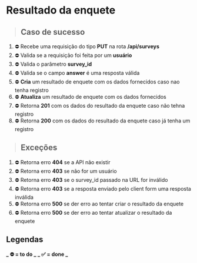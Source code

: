 # Resultado da enquete

> ## Caso de sucesso

1. ⛔️ Recebe uma requisição do tipo **PUT** na rota **/api/surveys**
2. ⛔️ Valida se a requisição foi feita por um **usuário**
3. ⛔️ Valida o parâmetro **survey_id**
4. ⛔️ Valida se o campo **answer** é uma resposta válida
5. ⛔️ **Cria** um resultado de enquete com os dados fornecidos caso nao tenha registro
6. ⛔️ **Atualiza** um resultado de enquete com os dados fornecidos
7. ⛔️ Retorna **201** com os dados do resultado da enquete caso não tehna registro
8. ⛔️ Retorna **200** com os dados do resultado da enquete caso já tenha um registro

> ## Exceções

1. ⛔️ Retorna erro **404** se a API não existir
2. ⛔️ Retorna erro **403** se não for um usuário
3. ⛔️ Retorna erro **403** se o survey_id passado na URL for inválido
4. ⛔️ Retorna erro **403** se a resposta enviado pelo client form uma resposta inválida
5. ⛔️ Retorna erro **500** se der erro ao tentar criar o resultado da enquete
6. ⛔️ Retorna erro **500** se der erro ao tentar atualizar o resultado da enquete

## Legendas

**_ ⛔️ = to do _**
**_ ✅ = done _**

